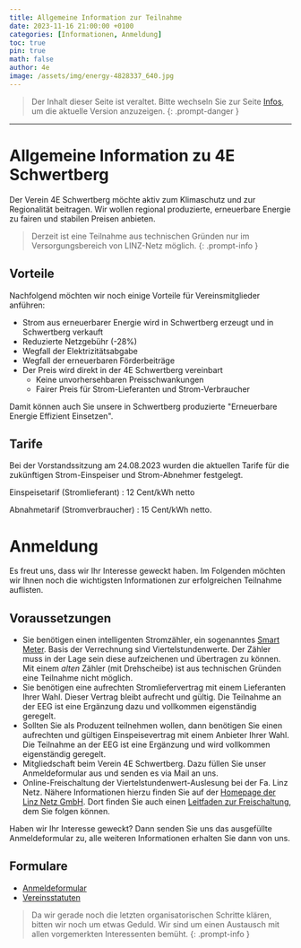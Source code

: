 ```yaml
---
title: Allgemeine Information zur Teilnahme
date: 2023-11-16 21:00:00 +0100
categories: [Informationen, Anmeldung]
toc: true
pin: true
math: false
author: 4e
image: /assets/img/energy-4828337_640.jpg
---
```


> Der Inhalt dieser Seite ist veraltet. Bitte wechseln Sie zur Seite [Infos](/infos), um die aktuelle
> Version anzuzeigen.
{: .prompt-danger }

---

# Allgemeine Information zu **4E Schwertberg**

Der Verein 4E Schwertberg möchte aktiv zum Klimaschutz und zur Regionalität beitragen. Wir wollen regional produzierte, erneuerbare Energie zu fairen und stabilen Preisen anbieten.

> Derzeit ist eine Teilnahme aus technischen Gründen nur im Versorgungsbereich von LINZ-Netz möglich.
{: .prompt-info }

## Vorteile

Nachfolgend möchten wir noch einige Vorteile für Vereinsmitglieder anführen:

- Strom aus erneuerbarer Energie wird in Schwertberg erzeugt und in Schwertberg verkauft
- Reduzierte Netzgebühr (-28%)
- Wegfall der Elektrizitätsabgabe
- Wegfall der erneuerbaren Förderbeiträge
- Der Preis wird direkt in der 4E Schwertberg vereinbart
  + Keine unvorhersehbaren Preisschwankungen
  + Fairer Preis für Strom-Lieferanten und Strom-Verbraucher

Damit können auch Sie unsere in Schwertberg produzierte "Erneuerbare Energie Effizient Einsetzen".

## Tarife

Bei der Vorstandssitzung am 24.08.2023 wurden die aktuellen Tarife für die zukünftigen Strom-Einspeiser und Strom-Abnehmer festgelegt.

Einspeisetarif (Stromlieferant)
: 12 Cent/kWh netto 

Abnahmetarif (Stromverbraucher)
: 15 Cent/kWh netto.

# Anmeldung

Es freut uns, dass wir Ihr Interesse geweckt haben. Im Folgenden möchten wir Ihnen noch die wichtigsten Informationen zur erfolgreichen Teilnahme
auflisten.

## Voraussetzungen

- Sie benötigen einen intelligenten Stromzähler, ein sogenanntes [Smart Meter][smartmeter]. Basis der Verrechnung sind Viertelstundenwerte.
  Der Zähler muss in der Lage sein diese aufzeichenen und übertragen zu können. Mit einem _alten_ Zähler (mit Drehscheibe) ist aus technischen
  Gründen eine Teilnahme nicht möglich.
- Sie benötigen eine aufrechten Stromliefervertrag mit einem Lieferanten Ihrer Wahl. Dieser Vertrag bleibt aufrecht und gültig.
  Die Teilnahme an der EEG ist eine Ergänzung dazu und vollkommen eigenständig geregelt.
- Sollten Sie als Produzent teilnehmen wollen, dann benötigen Sie einen aufrechten und gültigen Einspeisevertrag mit einem
  Anbieter Ihrer Wahl. Die Teilnahme an der EEG ist eine Ergänzung und wird vollkommen eigenständig geregelt.
- Mitgliedschaft beim Verein 4E Schwertberg. Dazu füllen Sie unser Anmeldeformular aus und senden es via Mail an uns.
- Online-Freischaltung der Viertelstundenwert-Auslesung bei der Fa. Linz Netz. Nähere Informationen hierzu finden Sie auf der [Homepage der Linz Netz GmbH][linznetz].
  Dort finden Sie auch einen [Leitfaden zur Freischaltung][linznetz-leitfaden], dem Sie folgen können.

Haben wir Ihr Interesse geweckt? Dann senden Sie uns das ausgefüllte Anmeldeformular zu, alle weiteren Informationen erhalten Sie dann von uns.

## Formulare

- [Anmeldeformular](/assets/docs/Aufnahmeantrag_zum_Verein.pdf)
- [Vereinsstatuten](/assets/docs/Vereinsstatuten_4E_Schwertberg.pdf)

> Da wir gerade noch die letzten organisatorischen Schritte klären, bitten wir noch um etwas Geduld. Wir sind um einen Austausch mit allen vorgemerkten Interessenten bemüht.
{: .prompt-info }


[smartmeter]: https://www.e-control.at/konsumenten/smart-meter
[linznetz]: https://www.linznetz.at/portal/de/home/online_services/serviceportal/verbrauchsdateninformation_1/verbrauchsdateninformation.html#
[linznetz-leitfaden]: https://www.linznetz.at/media/linz_netz_website/netz_dokumente/leitfaden-vdi.pdf
